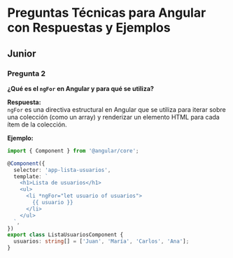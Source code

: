 # Preguntas Técnicas para Angular con Respuestas y Ejemplos

## Junior

### Pregunta 2  
**¿Qué es el `ngFor` en Angular y para qué se utiliza?**  

**Respuesta:**  
`ngFor` es una directiva estructural en Angular que se utiliza para iterar sobre una colección (como un array) y renderizar un elemento HTML para cada ítem de la colección.

**Ejemplo:**  
```typescript
import { Component } from '@angular/core';

@Component({
  selector: 'app-lista-usuarios',
  template: `
    <h1>Lista de usuarios</h1>
    <ul>
      <li *ngFor="let usuario of usuarios">
        {{ usuario }}
      </li>
    </ul>
  `,
})
export class ListaUsuariosComponent {
  usuarios: string[] = ['Juan', 'María', 'Carlos', 'Ana'];
}
